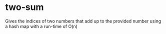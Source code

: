 # two-sum
Gives the indices of two numbers that add up to the provided number using a hash map with a run-time of O(n)
